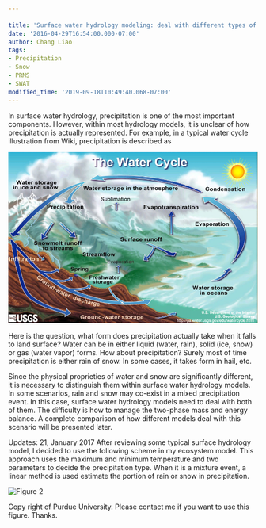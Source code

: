 ```yaml
---
 
title: 'Surface water hydrology modeling: deal with different types of precipitation'
date: '2016-04-29T16:54:00.000-07:00'
author: Chang Liao
tags:
- Precipitation
- Snow
- PRMS
- SWAT
modified_time: '2019-09-18T10:49:40.068-07:00'
---
```


In surface water hydrology, precipitation is one of the most important components.
However, within most hydrology models, it is unclear of how precipitation is actually represented.
For example, in a typical water cycle illustration from Wiki, precipitation is described as

![Figure 1](https://github.com/changliao/changliao.github.io/blob/main/_figure/water_cycle.png?raw=true)

Here is the question, what form does precipitation actually take when it falls to land surface?
Water can be in either liquid (water, rain), solid (ice, snow) or gas (water vapor) forms. How about precipitation? Surely most of time precipitation is either rain of snow. In some cases, it takes form in hail, etc.

Since the physical proprieties of water and snow are significantly different, it is necessary to distinguish them within surface water hydrology models.
In some scenarios, rain and snow may co-exist in a mixed precipitation event. In this case, surface water hydrology models need to deal with both of them. The difficulty is how to manage the two-phase mass and energy balance.
A complete comparison of how different models deal with this scenario will be presented later.

Updates: 21, January 2017
After reviewing some typical surface hydrology model, I decided to use the following scheme in my ecosystem model.
This approach uses the maximum and minimum temperature and two parameters to decide the precipitation type.
When it is a mixture event, a linear method is used estimate the portion of rain or snow in precipitation.

![Figure 2](https://github.com/changliao/changliao.github.io/blob/main/_figure/snow_or_rain.png?raw=true)

Copy right of  Purdue University. Please contact me if you want to use this figure. Thanks.